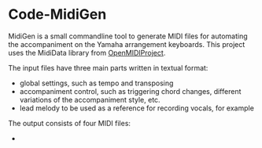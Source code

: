 # Code-MidiGen

MidiGen is a small commandline tool to generate MIDI files for automating the accompaniment on the Yamaha arrangement keyboards. This project uses the MidiData library from [OpenMIDIProject](https://openmidiproject.osdn.jp/index_en.html).

The input files have three main parts written in textual format:
- global settings, such as tempo and transposing 
- accompaniment control, such as triggering chord changes, different variations of the accompaniment style, etc.
- lead melody to be used as a reference for recording vocals, for example

The output consists of four MIDI files:
- <title>_accmp.mid for controlling the accompaniment
- <title>_melody.mid for the reference lead melody
- <title>_vh.mid for controlling the vocal harmony
- <title>_chords.mid for controlling the vocal harmony  

Any DAW can be used to send the output MIDI files to the keyboard as part of a recording project. Typically, the keyboard operates in the slave mode while the DAW provides the MIDI master clock. 

Example run:

```
C:\git\Code-MidiGen> x64\release\MidiGen.exe -i "example\sydamessani on taivas.song.txt" -o example
```

